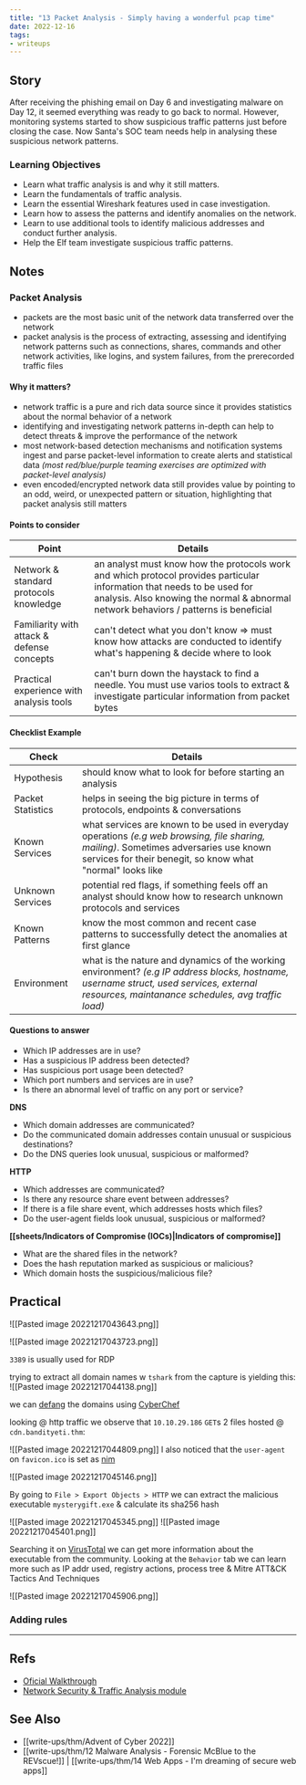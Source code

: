 ```yaml
---
title: "13 Packet Analysis - Simply having a wonderful pcap time"
date: 2022-12-16
tags:
- writeups
---
```


## Story
After receiving the phishing email on Day 6 and investigating malware on Day 12, it seemed everything was ready to go back to normal. However, monitoring systems started to show suspicious traffic patterns just before closing the case. Now Santa's SOC team needs help in analysing these suspicious network patterns.

### Learning Objectives
- Learn what traffic analysis is and why it still matters.
- Learn the fundamentals of traffic analysis.
- Learn the essential Wireshark features used in case investigation.
- Learn how to assess the patterns and identify anomalies on the network.
- Learn to use additional tools to identify malicious addresses and conduct further analysis.
- Help the Elf team investigate suspicious traffic patterns.

## Notes

### Packet Analysis
- packets are the most basic unit of the network data transferred over the network
- packet analysis is the process of extracting, assessing and identifying network patterns such as connections, shares, commands and other network activities, like logins, and system failures, from the prerecorded traffic files

#### Why it matters?
- network traffic is a pure and rich data source since it provides statistics about the normal behavior of a network
- identifying and investigating network patterns in-depth can help to detect threats & improve the performance of the network
- most network-based detection mechanisms and notification systems ingest and parse packet-level information to create alerts and statistical data *(most red/blue/purple teaming exercises are optimized with packet-level analysis)*
- even encoded/encrypted network data still provides value by pointing to an odd, weird, or unexpected pattern or situation, highlighting that packet analysis still matters

#### Points to consider

| Point                                      | Details                                                                                                                                                                                                          |
| ------------------------------------------ | ---------------------------------------------------------------------------------------------------------------------------------------------------------------------------------------------------------------- |
| Network & standard protocols knowledge     | an analyst must know how the protocols work and which protocol provides particular information that needs to be used for analysis. Also knowing the normal & abnormal network behaviors / patterns is beneficial |
| Familiarity with attack & defense concepts | can't detect what you don't know => must know how attacks are conducted to identify what's happening & decide where to look                                                                                      |
| Practical experience with analysis tools   | can't burn down the haystack to find a needle. You must use varios tools to extract & investigate particular information from packet bytes                                                                       |

#### Checklist Example

| Check             | Details                                                                                                                                                                                             |
| ----------------- | --------------------------------------------------------------------------------------------------------------------------------------------------------------------------------------------------- |
| Hypothesis        | should know what to look for before starting an analysis                                                                                                                                            |
| Packet Statistics | helps in seeing the big picture in terms of protocols, endpoints & conversations                                                                                                                    |
| Known Services    | what services are known to be used in everyday operations *(e.g web browsing, file sharing, mailing)*. Sometimes adversaries use known services for their benegit, so know what "normal" looks like |
| Unknown Services  | potential red flags, if something feels off an analyst should know how to research unknown protocols and services                                                                                   |
| Known Patterns    | know the most common and recent case patterns to successfully detect the anomalies at first glance                                                                                                  |
| Environment       | what is the nature and dynamics of the working environment? *(e.g IP address blocks, hostname, username struct, used services, external resources, maintanance schedules, avg traffic load)*                                                                                                                                                                                                    |

#### Questions to answer
- Which IP addresses are in use?
- Has a suspicious IP address been detected?
- Has suspicious port usage been detected?
- Which port numbers and services are in use?
- Is there an abnormal level of traffic on any port or service?

**DNS**
- Which domain addresses are communicated?
- Do the communicated domain addresses contain unusual or suspicious destinations? 
- Do the DNS queries look unusual, suspicious or malformed?

**HTTP**
- Which addresses are communicated?
- Is there any resource share event between addresses?
- If there is a file share event, which addresses hosts which files?
- Do the user-agent fields look unusual, suspicious or malformed?

**[[sheets/Indicators of Compromise (IOCs)|Indicators of compromise]]**
- What are the shared files in the network?
- Does the hash reputation marked as suspicious or malicious?
- Which domain hosts the suspicious/malicious file?

## Practical

![[Pasted image 20221217043643.png]]

![[Pasted image 20221217043723.png]]

`3389` is usually used for RDP

trying to extract all domain names w `tshark` from the capture is yielding this:
![[Pasted image 20221217044138.png]]

we can [defang]() the domains using [CyberChef](https://cyberchef.org/#recipe=Defang_URL(true,true,true,'Valid%20domains%20and%20full%20URLs')&input=Y2RuLmJhbmRpdHlldGkudGhtCmJlc3RmZXN0aXZhbGNvbXBhbnkudGht)

looking @ http traffic we observe that `10.10.29.186` `GET`s 2 files hosted @ `cdn.bandityeti.thm`:

![[Pasted image 20221217044809.png]]
I also noticed that the `user-agent` on `favicon.ico` is set as [nim](https://github.com/nim-lang/Nim) 

![[Pasted image 20221217045146.png]]

By going to `File > Export Objects > HTTP` we can extract the malicious executable `mysterygift.exe` & calculate its sha256 hash

![[Pasted image 20221217045345.png]]
![[Pasted image 20221217045401.png]]

Searching it on [VirusTotal](https://www.virustotal.com/gui/file/0ce160a54d10f8e81448d0360af5c2948ff6a4dbb493fe4be756fc3e2c3f900f) we can get more information about the executable from the community. Looking at the `Behavior` tab we can learn more such as IP addr used, registry actions, process tree & Mitre ATT&CK Tactics And Techniques

![[Pasted image 20221217045906.png]]

### Adding rules

---

## Refs
- [Oficial Walkthrough](https://www.youtube.com/watch?v=rSyR8YFbOlI)
- [Network Security & Traffic Analysis module](https://tryhackme.com/module/network-security-and-traffic-analysis)

## See Also
- [[write-ups/thm/Advent of Cyber 2022]]
- [[write-ups/thm/12 Malware Analysis - Forensic McBlue to the REVscue!]] | [[write-ups/thm/14 Web Apps - I'm dreaming of secure web apps]]
